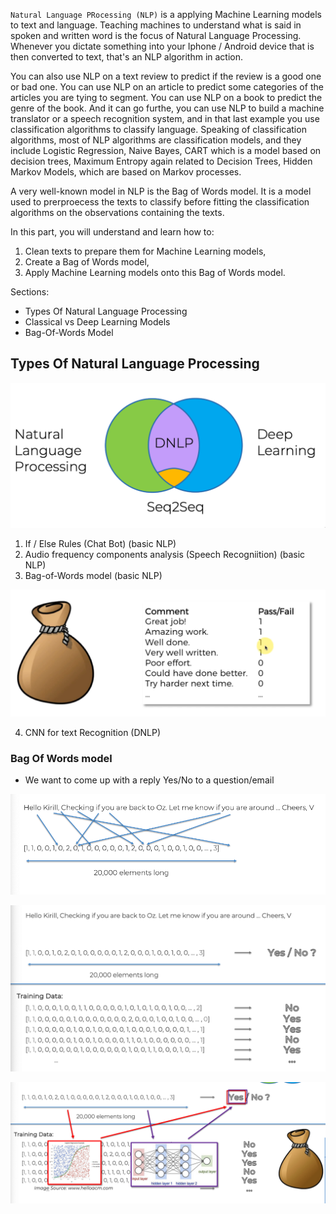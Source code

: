 `Natural Language PRocessing (NLP)` is a applying Machine Learning models to text and language. Teaching machines to understand
what is said in spoken and written word is the focus of Natural Language Processing. Whenever you dictate something into your
Iphone / Android device that is then converted to text, that's an NLP algorithm in action.

You can also use NLP on a text review to predict if the review is a good one or bad one. You can use NLP on an article to predict
some categories of the articles you are tying to segment. You can use NLP on a book to predict the genre of the book. And it can go
furthe, you can use NLP to build a machine translator or a speech recognition system, and in that last example you use classification
algorithms to classify language. Speaking of classification algorithms, most of NLP algorithms are classification models, and they include
Logistic Regression, Naive Bayes, CART which is a model based on decision trees, Maximum Entropy again related to Decision Trees, Hidden
Markov Models, which are based on Markov processes.

A very well-known model in NLP is the Bag of Words model. It is a model used to prerproecess the texts to classify before fitting the
classification algorithms on the observations containing the texts.

In this part, you will understand and learn how to:

1. Clean texts to prepare them for Machine Learning models,
2. Create a Bag of Words model,
3. Apply Machine Learning models onto this Bag of Words model.

Sections:

- Types Of Natural Language Processing
- Classical vs Deep Learning Models
- Bag-Of-Words Model

## Types Of Natural Language Processing

![nlp-types](./iamges/../images/nlp-types.png)

1. If / Else Rules (Chat Bot) (basic NLP)
2. Audio frequency components analysis (Speech Recogniition) (basic NLP)
3. Bag-of-Words model (basic NLP)

![bag-of-words](./images/bag-of-words.png)

4. CNN for text Recognition (DNLP)

### Bag Of Words model

- We want to come up with a reply Yes/No to a question/email

![bag-of-words-example](./images/bag-of-words-example.png)

![bow-2](./images/bow-2.png)

![bow-3](./images/bow-3.png)
